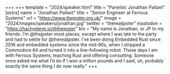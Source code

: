 +++
+++
template = "2024/speaker.html"
title = "Panelist: Jonathan Pallant"
[extra]
  name = "Jonathan Pallant"
  title = "Senior Engineer at Ferrous Systems"
  url = "https://www.thejpster.org.uk/"
  image = "2024/images/speakers/jonathan.jpg"
  twitter = "therealjpster"
  mastodon = "https://hachyderm.io/@thejpster"
  bio = "My name is Jonathan, or JP to my friends. I’m @thejpster most places, except where I was late to the party and had to settle for @therealjpster. I’ve been doing Embedded Rust since 2016 and embedded systems since the mid-90s, when I stripped a Commodore 64 and turned it into a line-following robot. These days I am with Ferrous Systems, teaching Rust and offering consulting. Someone once asked me what I’d do if I won a million pounds and I said, uh, probably exactly the same thing I do now really."
+++
